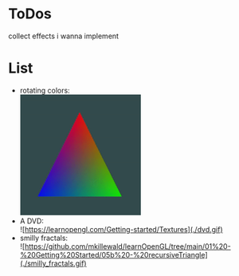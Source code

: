 # ToDos
collect effects i wanna implement

# List
- rotating colors:   
![rotating colors](./rotating_colors.gif)    
- A DVD:   
![https://learnopengl.com/Getting-started/Textures](./dvd.gif)    
- smilly fractals:    
![https://github.com/mkillewald/learnOpenGL/tree/main/01%20-%20Getting%20Started/05b%20-%20recursiveTriangle](./smilly_fractals.gif)    
 
